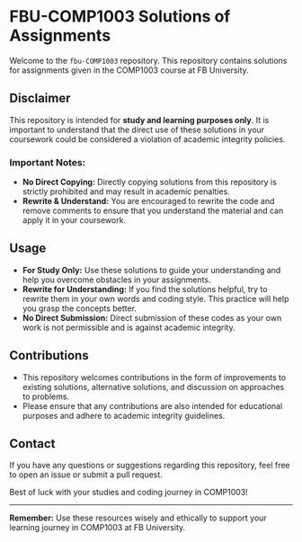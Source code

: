 # FBU-COMP1003 Solutions of Assignments

Welcome to the `fbu-COMP1003` repository. This repository contains solutions for assignments given in the COMP1003 course at FB University.

## Disclaimer
This repository is intended for **study and learning purposes only**. It is important to understand that the direct use of these solutions in your coursework could be considered a violation of academic integrity policies.

### Important Notes:
- **No Direct Copying:** Directly copying solutions from this repository is strictly prohibited and may result in academic penalties.
- **Rewrite & Understand:** You are encouraged to rewrite the code and remove comments to ensure that you understand the material and can apply it in your coursework.

## Usage
- **For Study Only:** Use these solutions to guide your understanding and help you overcome obstacles in your assignments.
- **Rewrite for Understanding:** If you find the solutions helpful, try to rewrite them in your own words and coding style. This practice will help you grasp the concepts better.
- **No Direct Submission:** Direct submission of these codes as your own work is not permissible and is against academic integrity.

## Contributions
- This repository welcomes contributions in the form of improvements to existing solutions, alternative solutions, and discussion on approaches to problems.
- Please ensure that any contributions are also intended for educational purposes and adhere to academic integrity guidelines.

## Contact
If you have any questions or suggestions regarding this repository, feel free to open an issue or submit a pull request.

Best of luck with your studies and coding journey in COMP1003!

---

**Remember:** Use these resources wisely and ethically to support your learning journey in COMP1003 at FB University.
